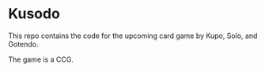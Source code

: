 # Kusodo

This repo contains the code for the upcoming card game by Kupo, Solo, and Gotendo.

The game is a CCG.
